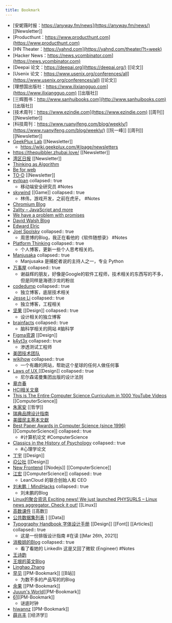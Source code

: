 ```yaml
---
title: Bookmark
---
```


- [安妮薇时报：https://anyway.fm/news](https://anyway.fm/news/) [[Newsletter]]
- [Producthunt：https://www.producthunt.com](https://www.producthunt.com)
- [HN Theater：https://yahnd.com](https://yahnd.com/theater/?t=week)
- [Hacker News：https://news.ycombinator.com](https://news.ycombinator.com)
- [Deepai 论文：https://deepai.org](https://deepai.org/) [[论文]]
- [Usenix 论文：https://www.usenix.org/conferences/all](https://www.usenix.org/conferences/all) [[论文]]
- [理想国出版社：https://www.ilixiangguo.com](https://www.ilixiangguo.com) [[出版社]]
- [三辉图书：http://www.sanhuibooks.com](http://www.sanhuibooks.com)  [[出版社]]
- [技术周刊：https://www.ezindie.com](https://www.ezindie.com) [[周刊]] [[Newsletter]]
- [科技周刊：https://www.ruanyifeng.com/blog/weekly/](https://www.ruanyifeng.com/blog/weekly/) [[阮一峰]] [[周刊]] [[Newsletter]]
- [GeekPlux Lab](https://geekplux.zhubai.love/) [[Newsletter]]
	- https://wiki.geekplux.com/#/page/newsletters
- https://thequibbler.zhubai.love/ [[Newsletter]]
- [湾区日报](https://wanqu.co/) [[Newsletter]]
- [ Thinking as Algorithm ](http://ftvision.github.io)
- [Be for web](http://beforweb.com)
- [TO-D](https://2d2d.io/about/) [[Newsletter]]
- [evilpan](https://evilpan.com/)
  collapsed:: true
	- 移动端安全研究员 #Notes
- [skywind](http://www.skywind.me/blog/)  [[Game]]
  collapsed:: true
	- 林伟，游戏开发，之前在虎牙。 #Notes
- [Chromium Blog](https://blog.chromium.org/)
- [2ality – JavaScript and more](https://2ality.com/)
- [We have a problem with promises](https://pouchdb.com/2015/05/18/we-have-a-problem-with-promises.html)
- [David Walsh Blog ](https://davidwalsh.name/)
- [Edward Elric](https://edward40.com/)
- [Joel Spolsky](https://www.joelonsoftware.com/)
  collapsed:: true
	- 周思博的Blog，我正在看他的《软件随想录》 #Notes
- [Platform Thinking](https://pt.plus/)
  collapsed:: true
	- 个人博客，更新一些个人思考相关的。
- [Manjusaka](https://manjusaka.itscoder.com/)
  collapsed:: true
	- Manjusaka 是捕蛇者说的主持人之一，专业 Python
- [万事屋](https://tcya.xyz/)
  collapsed:: true
	- 谢益辉的朋友，好像是Google的软件工程师，技术相关的东西写的不多，但是同样是海德沙龙的粉丝
- [codedump](https://www.codedump.info/)
  collapsed:: true
	- 独立博客，底层技术相关
- [Jesse Li](https://blog.jse.li/)
  collapsed:: true
	- 独立博客，工程相关
- [坚果](https://pandaqr.github.io/) [[Design]]
  collapsed:: true
	- 设计相关的独立博客
- [brainfacts](https://www.brainfacts.org/)
  collapsed:: true
	- 脑科学相关的网站 #脑科学
- [Figma资源](https://figma.cool/) [[Design]]
- [k4yt3x](https://k4yt3x.com/about/)
  collapsed:: true
	- 渗透测试工程师
- [美团技术团队](https://tech.meituan.com/)
- [wikihow](https://zh.wikihow.com/%E9%A6%96%E9%A1%B5)
  collapsed:: true
	- 一个有趣的网站，帮助这个星球的任何人做任何事
- [Laws of UX ](https://lawsofux.com/) [[Design]]
  collapsed:: true
	- 尼尔森诺曼集团出版的设计法则
- [章亦春](https://blog.openresty.com.cn/cn/authors/%E7%AB%A0%E4%BA%A6%E6%98%A5/)
- [HCI相关文章](https://www.douban.com/group/topic/121060767/?dt_dapp=1)
- [This is The Entire Computer Science Curriculum in 1000 YouTube Videos](https://laconicml.com/computer-science-curriculum-youtube-videos/) [[ComputerScience]]
- [朱家安](https://intersection.tw/%E6%88%91%E6%BC%B8%E6%BC%B8%E4%B8%8D%E4%BF%A1%E4%BB%BB-ux-%E7%9A%84%E5%8E%9F%E5%9B%A0-c9ea15dd2ca7) [[哲学]]
- [瑞典品牌设计指南](https://identity.sweden.se/en)
- [美國民主基本文獻](https://web-archive-2017.ait.org.tw/infousa/zhtw/PUBS/BasicReadings/demo.htm)
- [Best Paper Awards in Computer Science (since 1996)](https://jeffhuang.com/best_paper_awards/) [[ComputerScience]]
  collapsed:: true
	- #计算机论文 #ComputerScience
- [Classics in the History of Psychology](http://psychclassics.yorku.ca/topic.htm#cognition)
  collapsed:: true
	- #心理学论文
- [丁宇](https://dingyu.me/blog/) [[Design]]
- [iD公社](http://www.hi-id.com/) [[Design]]
- [New Frontend](https://nextfe.com/) [[Nodejs]] [[ComputerScience]]
- [江宏](https://1byte.io/) [[ComputerScience]]
  collapsed:: true
	- LeanCloud 的联合创始人和 CEO
- [刘未鹏｜MindHacks](http://mindhacks.cn/)
  collapsed:: true
	- 刘未鹏的Blog
- [Linux的聚合资讯 Exciting news! We just launched PHYSURLS – Linux news aggregator. Check it out!](https://devurls.com/) [[Linux]]
- [高数课件](http://www.drhuang.com/chinese/science/mathematics/ppt/) [[高数]]
- [公共数据集列表](https://www.freecodecamp.org/news/https-medium-freecodecamp-org-best-free-open-data-sources-anyone-can-use-a65b514b0f2d/) ] [[Data]]
- [Typography Handbook 字体设计手册](https://typographyhandbook.com/#introduction) [[Design]] [[Font]]  [[Articles]]
  collapsed:: true
	- 这是一份排版设计指南 #在读 [[Mar 26th, 2021]]
- [消极姐的Blog](https://www.xiaoji-chen.com/)
  collapsed:: true
	- 看了看她的 LinkedIn 这是又回了微软 (Engineer) #Notes
- [王诗韵](http://richor.me/)
- [王垠的英文Blog](https://yinwang0.wordpress.com/2012/10/25/halting/)
- [Linghao Zhang](https://linghao.io/posts)
- [早见](https://hayami-blog.typlog.io/) [[PM-Bookmark]] [[B站]]
	- 为数不多的产品写的的Blog
- [余果](https://yuguo.us/) [[PM-Bookmark]]
- [Juuun's World](https://juuun.io/blog)[[PM-Bookmark]]
- [61](https://61.life/)[[PM-Bookmark]]
	- 谜底时钟
- [hiwannz](https://hiwannz.com/) [[PM-Bookmark]]
- [薛兆丰](http://xuezhaofeng.com/) [[经济学]]